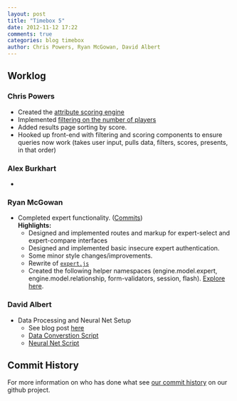 ```yaml
---
layout: post
title: "Timebox 5"
date: 2012-11-12 17:22
comments: true
categories: blog timebox
author: Chris Powers, Ryan McGowan, David Albert
---
```


## Worklog

### Chris Powers

*   Created the [attribute scoring engine](https://github.com/DRSNJM/board-ultimatum/blob/attr-search/src/board_ultimatum/attr_engine.clj)
*   Implemented [filtering on the number of players](https://github.com/DRSNJM/board-ultimatum/blob/attr-search/src/board_ultimatum/engine/model.clj)
*   Added results page sorting by score.
*   Hooked up front-end with filtering and scoring components to ensure queries now work (takes user input, pulls data, filters, scores, presents, in that order)

### Alex Burkhart

*   

### Ryan McGowan

*   Completed expert functionality. ([Commits](https://github.com/DRSNJM/board-ultimatum/commits/expert-auth))
    <br />**Highlights:**
    *   Designed and implemented routes and markup for expert-select and
        expert-compare interfaces
    *   Designed and implemented basic insecure expert authentication.
    *   Some minor style changes/improvements.
    *   Rewrite of [`expert.js`](https://github.com/DRSNJM/board-ultimatum/blob/cf44804eb7531caac6e89463d9a2c140c54abfcf/resources/public/js/expert.js)
    *   Created the following helper namespaces (engine.model.expert,
        engine.model.relationship, form-validators, session, flash). [Explore
        here](https://github.com/DRSNJM/board-ultimatum/tree/expert-auth/src/board_ultimatum).

### David Albert

*   Data Processing and Neural Net Setup
    *   See blog post [here](/blog/2012/10/31/data-analysis-and-neural-nets/)
    *   [Data Converstion Script](https://github.com/DRSNJM/board-ultimatum/blob/nnet/src/board_ultimatum/engine/vector_convert.clj)
    *   [Neural Net Script](https://github.com/DRSNJM/board-ultimatum/blob/nnet/src/board_ultimatum/engine/neural.clj)


## Commit History

For more information on who has done what see [our commit
history](https://github.com/DRSNJM/board-ultimatum/commits/master) on our github
project.
